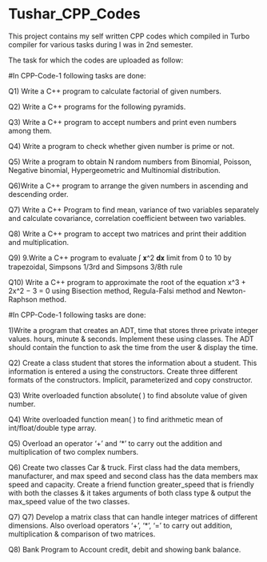 # Tushar_CPP_Codes
This project contains my self written CPP codes which compiled in Turbo compiler for various tasks during I was in 2nd semester.

The task for which the codes are uploaded as follow:

#In CPP-Code-1 following tasks are done:

Q1) Write a C++ program to calculate factorial of given numbers.

Q2) Write a C++ programs for the following pyramids.

Q3) Write a C++ program to accept numbers and print even numbers among them.

Q4) Write a program to check whether given number is prime or not.

Q5) Write a program to obtain N random numbers from Binomial, Poisson, Negative binomial, Hypergeometric and Multinomial distribution.

Q6)Write a C++ program to arrange the given numbers in ascending and descending order.

Q7) Write a C++ Program to find mean, variance of two variables separately and calculate covariance, correlation coefficient between two variables.

Q8) Write a C++ program to accept two matrices and print their addition and multiplication.

Q9) 9.Write a C++ program to evaluate ∫ 𝐱^2 𝐝𝐱 limit from 0 to 10 by trapezoidal, Simpsons 1/3rd and Simpsons 3/8th rule

Q10) Write a C++ program to approximate the root of the equation x^3 + 2x^2 − 3 = 0 using Bisection method, Regula-Falsi method and Newton-Raphson method.

#In CPP-Code-1 following tasks are done:

1)Write a program that creates an ADT, time that stores three private integer values. hours, minute & 
seconds. Implement these using classes. The ADT should contain the function to ask the time from the 
user & display the time.

Q2) Create a class student that stores the information about a student. This information is entered a using 
the constructors. Create three different formats of the constructors. Implicit, parameterized and copy 
constructor.

Q3) Write overloaded function absolute( ) to find absolute value of given number.

Q4) Write overloaded function mean( ) to find arithmetic mean of int/float/double type array.

Q5) Overload an operator ‘+’ and ‘*’ to carry out the addition and multiplication of two complex numbers.

Q6) Create two classes Car & truck. First class had the data members, manufacturer, and max speed and 
second class has the data members max speed and capacity. Create a friend function greater_speed that 
is friendly with both the classes & it takes arguments of both class type & output the max_speed value 
of the two classes. 

Q7) Q7) Develop a matrix class that can handle integer matrices of different dimensions. Also overload 
operators ‘+’, ‘*’, ‘=’ to carry out addition, multiplication & comparison of two matrices.

Q8) Bank Program to Account credit, debit and showing bank balance.
